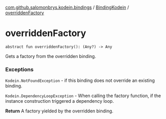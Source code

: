 [com.github.salomonbrys.kodein.bindings](../index.md) / [BindingKodein](index.md) / [overriddenFactory](.)

# overriddenFactory

`abstract fun overriddenFactory(): (Any?) -> Any`

Gets a factory from the overridden binding.

### Exceptions

`Kodein.NotFoundException` - if this binding does not override an existing binding.

`Kodein.DependencyLoopException` - When calling the factory function, if the instance construction triggered a dependency loop.

**Return**
A factory yielded by the overridden binding.

